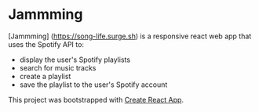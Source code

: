 # Jammming

[Jammming] (https://song-life.surge.sh) is a responsive react web app that uses the Spotify API to:
- display the user's Spotify playlists
- search for music tracks
- create a playlist
- save the playlist to the user's Spotify account

This project was bootstrapped with [Create React App](https://github.com/facebook/create-react-app).
